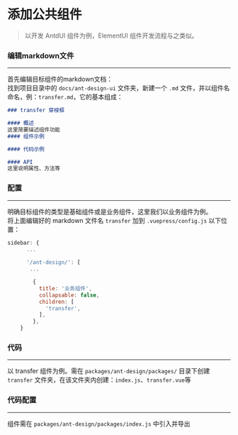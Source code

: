 # 添加公共组件

<blockquote class="green-tip">
<p>以开发 AntdUI 组件为例，ElementUI 组件开发流程与之类似。</p>
</blockquote>

### 编辑markdown文件
---
首先编辑目标组件的markdown文档：<br>
找到项目目录中的 `docs/ant-design-ui` 文件夹，新建一个 `.md` 文件，并以组件名命名，例：`transfer.md`，它的基本组成：

```md
### transfer 穿梭框

#### 概述
这里简要描述组件功能
#### 组件示例

#### 代码示例

#### API
这里说明属性、方法等
```

### 配置
---
明确目标组件的类型是基础组件或是业务组件，这里我们以业务组件为例。<br>
将上面编辑好的 markdown 文件名 `transfer` 加到 `.vuepress/config.js` 以下位置：

```js
sidebar: {
      ...
      
      '/ant-design/': [
       ...

        {
          title: '业务组件',
          collapsable: false,
          children: [
            'transfer',
          ],
        },
    }

```
### 代码
---
以 transfer 组件为例。需在 `packages/ant-design/packages/` 目录下创建 `transfer` 文件夹，在该文件夹内创建：`index.js`、`transfer.vue`等
### 代码配置
---
组件需在 `packages/ant-design/packages/index.js` 中引入并导出